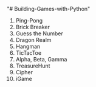 "# Building-Games-with-Python" 
01. Ping-Pong
02. Brick Breaker
03. Guess the Number
04. Dragon Realm
05. Hangman
06. TicTacToe
07. Alpha, Beta, Gamma
08. TreasureHunt
09. Cipher
10. iGame